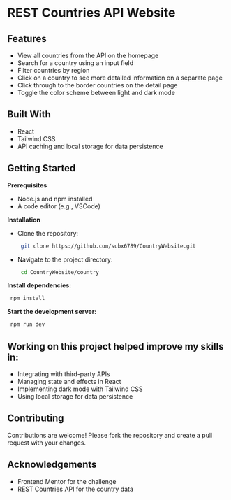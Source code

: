# REST Countries API Website

## Features
- View all countries from the API on the homepage
- Search for a country using an input field
- Filter countries by region
- Click on a country to see more detailed information on a separate page
- Click through to the border countries on the detail page
- Toggle the color scheme between light and dark mode

## Built With
- React
- Tailwind CSS
- API caching and local storage for data persistence

## Getting Started

**Prerequisites**
- Node.js and npm installed
- A code editor (e.g., VSCode)

**Installation**
- Clone the repository:
   ```bash
    git clone https://github.com/subx6789/CountryWebsite.git
   ```

- Navigate to the project directory:
   ```bash
    cd CountryWebsite/country
   ```

**Install dependencies:**
   ```bash
    npm install
   ```

**Start the development server:**
   ```bash
    npm run dev
   ```

## Working on this project helped improve my skills in:
- Integrating with third-party APIs
- Managing state and effects in React
- Implementing dark mode with Tailwind CSS
- Using local storage for data persistence

## Contributing
Contributions are welcome! Please fork the repository and create a pull request with your changes.

## Acknowledgements
- Frontend Mentor for the challenge
- REST Countries API for the country data